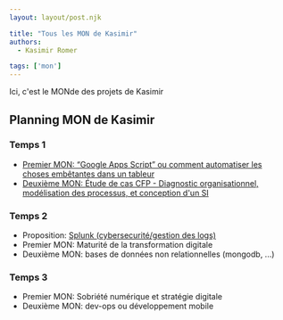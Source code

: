 ```yaml
---
layout: layout/post.njk

title: "Tous les MON de Kasimir"
authors:
  - Kasimir Romer

tags: ['mon']
---
```

<!-- Début Résumé -->
Ici, c'est le MONde des projets de Kasimir
<!-- fin résumé -->

## Planning MON de Kasimir

### Temps 1
- [Premier MON: “Google Apps Script” ou comment automatiser les choses embêtantes dans un tableur](./MON1-1/)
- [Deuxième MON: Étude de cas CFP - Diagnostic organisationnel, modélisation des processus, et conception d'un SI](./MON1-2/)

### Temps 2
- Proposition: [Splunk (cybersecurité/gestion des logs)](./MON2-1/)
- Premier MON: Maturité de la transformation digitale
- Deuxième MON: bases de données non relationnelles (mongodb, ...)

### Temps 3
- Premier MON: Sobriété numérique et stratégie digitale
- Deuxième MON: dev-ops ou développement mobile

